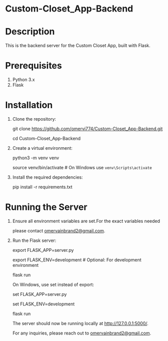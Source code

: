 # Custom-Closet_App-Backend

# Description

This is the backend server for the Custom Closet App, built with Flask.

# Prerequisites

1. Python 3.x
2. Flask

# Installation

1. Clone the repository:

   git clone https://github.com/omervi774/Custom-Closet_App-Backend.git

   cd Custom-Closet_App-Backend

2. Create a virtual environment:

   python3 -m venv venv

   source venv/bin/activate # On Windows use `venv\Scripts\activate`

3. Install the required dependencies:

   pip install -r requirements.txt

# Running the Server

1. Ensure all environment variables are set.For the exact variables needed

   please contact omervainbrand2@gmail.com.

2. Run the Flask server:

   export FLASK_APP=server.py

   export FLASK_ENV=development # Optional: For development environment

   flask run

   On Windows, use set instead of export:

   set FLASK_APP=server.py

   set FLASK_ENV=development

   flask run

   The server should now be running locally at http://127.0.0.1:5000/.

   For any inquiries, please reach out to omervainbrand2@gmail.com.
